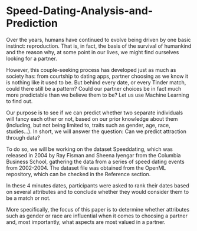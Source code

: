 # Speed-Dating-Analysis-and-Prediction

Over the years, humans have continued to evolve being driven by one basic instinct: reproduction. That is, in fact, the basis of the survival of humankind and the reason why, at some point in our lives, we might find ourselves looking for a partner.

However, this couple-seeking process has developed just as much as society has: from courtship to dating apps, partner choosing as we know it is nothing like it used to be. But behind every date, or every Tinder match, could there still be a pattern? Could our partner choices be in fact much more predictable than we believe them to be?
Let us use Machine Learning to find out.

Our purpose is to see if we can predict whether two separate individuals will fancy each other or not, based on our prior knowledge about them (including, but not being limited to, traits such as gender, age, race, studies...). In short, we will answer the question: Can we predict attraction through data?

To do so, we will be working on the dataset Speeddating, which was released in 2004 by Ray Fisman and Sheena Iyengar from the Columbia Business School, gathering the data from a series of speed dating events from 2002-2004. The dataset file was obtained from the OpenML repository, which can be checked in the Reference section.

In these 4 minutes dates, participants were asked to rank their dates based on several attributes and to conclude whether they would consider them to be a match or not.

More specifically, the focus of this paper is to determine whether attributes such as gender or race are influential when it comes to choosing a partner and, most importantly, what aspects are most valued in a partner.
